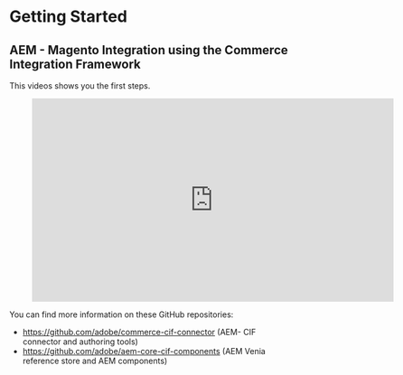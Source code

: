 # Getting Started

## AEM - Magento Integration using the Commerce Integration Framework

This videos shows you the first steps.

<figure class="video_container">
  <iframe title="Adobe Video Publishing Cloud Player" width="640" height="360" src="https://video.tv.adobe.com/v/27399/?quality=12" frameborder="0" webkitallowfullscreen mozallowfullscreen allowfullscreen scrolling="no"></iframe>
</figure>


You can find more information on these GitHub repositories:

* https://github.com/adobe/commerce-cif-connector (AEM- CIF connector and authoring tools)
* https://github.com/adobe/aem-core-cif-components (AEM Venia reference store and AEM components)
